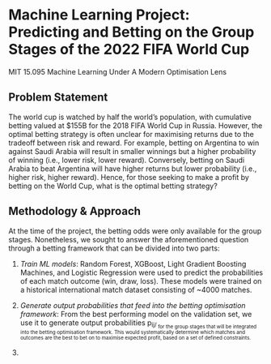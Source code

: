 # Machine Learning Project: Predicting and Betting on the Group Stages of the 2022 FIFA World Cup
MIT 15.095 Machine Learning Under A Modern Optimisation Lens

## Problem Statement
The world cup is watched by half the world’s population, with cumulative betting valued at $155B for the 2018 FIFA World Cup in Russia.  However, the optimal betting strategy is often unclear for maximising returns due to the tradeoff between risk and reward. For example, betting on Argentina to win against Saudi Arabia will result in smaller winnings but a higher probability of winning (i.e., lower risk, lower reward). Conversely, betting on Saudi Arabia to beat Argentina will have higher returns but lower probability (i.e., higher risk, higher reward). Hence, for those seeking to make a profit by betting on the World Cup, what is the optimal betting strategy?

## Methodology & Approach
At the time of the project, the betting odds were only available for the group stages. Nonetheless, we sought to answer the aforementioned question through a betting framework that can be divided into two parts:

1. *Train ML models*: Random Forest, XGBoost, Light Gradient Boosting Machines, and Logistic Regression were used to predict the probabilities of each match outcome (win, draw, loss). These models were trained on a historical international match dataset consisting of ~4000 matches.

2. *Generate output probabilities that feed into the betting optimisation framework*: From the best performing model on the validation set, we use it to generate output probabilities p<sub>ij/<sub> for the group stages that will be integrated into the betting optimisation framework. This would systematically determine which matches and outcomes are the best to bet on to maximise expected profit, based on a set of defined constraints.

3. 
